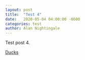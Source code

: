 ```yaml
---
layout: post
title:  "Test 4"
date:   2020-05-04 04:00:00 -0600
categories: test
author: Alan Nightingale
---
```


Test post 4.

[Ducks](https://duckduckgo.com/)